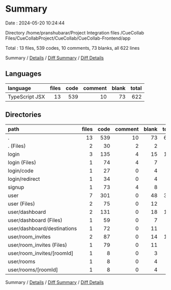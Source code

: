 # Summary

Date : 2024-05-20 10:24:44

Directory /home/pranshubarar/Project Integration files /CueCollab Files/CueCollabProject/CueCollab/CueCollab-Frontend/app

Total : 13 files,  539 codes, 10 comments, 73 blanks, all 622 lines

Summary / [Details](details.md) / [Diff Summary](diff.md) / [Diff Details](diff-details.md)

## Languages
| language | files | code | comment | blank | total |
| :--- | ---: | ---: | ---: | ---: | ---: |
| TypeScript JSX | 13 | 539 | 10 | 73 | 622 |

## Directories
| path | files | code | comment | blank | total |
| :--- | ---: | ---: | ---: | ---: | ---: |
| . | 13 | 539 | 10 | 73 | 622 |
| . (Files) | 2 | 30 | 2 | 2 | 34 |
| login | 3 | 135 | 4 | 15 | 154 |
| login (Files) | 1 | 74 | 4 | 7 | 85 |
| login/code | 1 | 27 | 0 | 4 | 31 |
| login/redirect | 1 | 34 | 0 | 4 | 38 |
| signup | 1 | 73 | 4 | 8 | 85 |
| user | 7 | 301 | 0 | 48 | 349 |
| user (Files) | 2 | 75 | 0 | 12 | 87 |
| user/dashboard | 2 | 131 | 0 | 18 | 149 |
| user/dashboard (Files) | 1 | 59 | 0 | 7 | 66 |
| user/dashboard/destinations | 1 | 72 | 0 | 11 | 83 |
| user/room_invites | 2 | 87 | 0 | 14 | 101 |
| user/room_invites (Files) | 1 | 79 | 0 | 11 | 90 |
| user/room_invites/[roomId] | 1 | 8 | 0 | 3 | 11 |
| user/rooms | 1 | 8 | 0 | 4 | 12 |
| user/rooms/[roomId] | 1 | 8 | 0 | 4 | 12 |

Summary / [Details](details.md) / [Diff Summary](diff.md) / [Diff Details](diff-details.md)